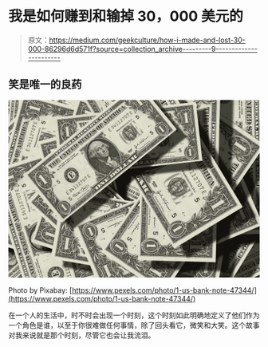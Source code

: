 # 我是如何赚到和输掉 30，000 美元的

> 原文：<https://medium.com/geekculture/how-i-made-and-lost-30-000-86296d6d571f?source=collection_archive---------9----------------------->

## 笑是唯一的良药

![](img/ce8db57b6a289fcc0581dd85418f02b7.png)

Photo by Pixabay: [https://www.pexels.com/photo/1-us-bank-note-47344/](https://www.pexels.com/photo/1-us-bank-note-47344/)

在一个人的生活中，时不时会出现一个时刻，这个时刻如此明确地定义了他们作为一个角色是谁，以至于你很难做任何事情，除了回头看它，微笑和大笑。这个故事对我来说就是那个时刻，尽管它也会让我流泪。